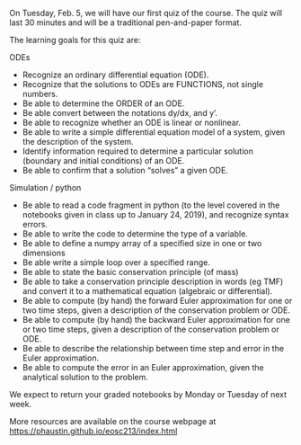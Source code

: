 On Tuesday, Feb. 5, we will have our first quiz of the
course. The quiz will last 30 minutes and will be a traditional
pen-and-paper format.

The learning goals for this quiz are:

ODEs

  - Recognize an ordinary differential equation (ODE).
  - Recognize that the solutions to ODEs are FUNCTIONS, not single
    numbers.
  - Be able to determine the ORDER of an ODE.
  - Be able convert between the notations dy/dx, and y’.
  - Be able to recognize whether an ODE is linear or nonlinear.
  - Be able to write a simple differential equation model of a system,
    given the description of the system.
  - Identify information required to determine a particular solution
    (boundary and initial conditions) of an ODE.
  - Be able to confirm that a solution “solves” a given ODE.

Simulation / python

  - Be able to read a code fragment in python (to the level covered in
    the notebooks given in class up to January 24, 2019), and recognize
    syntax errors.
  - Be able to write the code to determine the type of a variable.
  - Be able to define a numpy array of a specified size in one or two
    dimensions
  - Be able write a simple loop over a specified range.
  - Be able to state the basic conservation principle (of mass)
  - Be able to take a conservation principle description in words (eg
    TMF) and convert it to a mathematical equation (algebraic or
    differential).
  - Be able to compute (by hand) the forward Euler approximation for one
    or two time steps, given a description of the conservation problem
    or ODE.
  - Be able to compute (by hand) the backward Euler approximation for
    one or two time steps, given a description of the conservation
    problem or ODE.
  - Be able to describe the relationship between time step and error in
    the Euler approximation.
  - Be able to compute the error in an Euler approximation, given the
    analytical solution to the problem.

We expect to return your graded notebooks by Monday or Tuesday of next
week. 

More resources are available on the course webpage at
<https://phaustin.github.io/eosc213/index.html>
